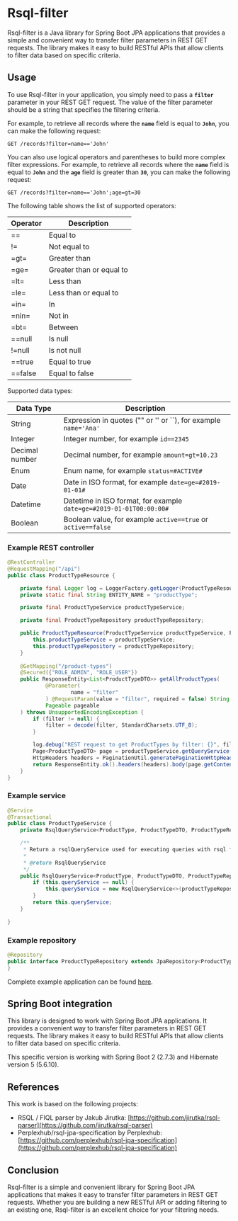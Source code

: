 # **Rsql-filter**

Rsql-filter is a Java library for Spring Boot JPA applications that provides a simple and convenient way to transfer filter parameters in REST GET requests. The library makes it easy to build RESTful APIs that allow clients to filter data based on specific criteria.

## **Usage**

To use Rsql-filter in your application, you simply need to pass a **`filter`** parameter in your REST GET request. The value of the filter parameter should be a string that specifies the filtering criteria.

For example, to retrieve all records where the **`name`** field is equal to **`John`**, you can make the following request:

```http
GET /records?filter=name=='John'

```

You can also use logical operators and parentheses to build more complex filter expressions. For example, to retrieve all records where the **`name`** field is equal to **`John`** and the **`age`** field is greater than **`30`**, you can make the following request:

```http
GET /records?filter=name=='John';age=gt=30

```

The following table shows the list of supported operators:

| Operator | Description              |
|----------|--------------------------|
| ==       | Equal to                 |
| !=       | Not equal to             |
| =gt=     | Greater than             |
| =ge=     | Greater than or equal to |
| =lt=     | Less than                |
| =le=     | Less than or equal to    |
| =in=     | In                       |
| =nin=    | Not in                   |
| =bt=     | Between                  |
| ==null   | Is null                  |
| !=null   | Is not null              |
| ==true   | Equal to true            |
| ==false  | Equal to false           |

Supported data types:

| Data Type      | Description                                                         |
|----------------|---------------------------------------------------------------------|
| String         | Expression in quotes ("" or '' or ``), for example `name='Ana'`     |
| Integer        | Integer number, for example `id==2345`                              |
| Decimal number | Decimal number, for example `amount=gt=10.23`                       |
| Enum           | Enum name, for example `status=#ACTIVE#`                            |
| Date           | Date in ISO format, for example `date=ge=#2019-01-01#`              |
| Datetime       | Datetime in ISO format, for example `date=ge=#2019-01-01T00:00:00#` |
| Boolean        | Boolean value, for example `active==true` or `active==false`        |



### Example REST controller

```java
@RestController
@RequestMapping("/api")
public class ProductTypeResource {

    private final Logger log = LoggerFactory.getLogger(ProductTypeResource.class);
    private static final String ENTITY_NAME = "productType";

    private final ProductTypeService productTypeService;

    private final ProductTypeRepository productTypeRepository;

    public ProductTypeResource(ProductTypeService productTypeService, ProductTypeRepository productTypeRepository) {
        this.productTypeService = productTypeService;
        this.productTypeRepository = productTypeRepository;
    }
    
    @GetMapping("/product-types")
    @Secured({"ROLE_ADMIN", "ROLE_USER"})
    public ResponseEntity<List<ProductTypeDTO>> getAllProductTypes(
            @Parameter(
                    name = "filter"
            ) @RequestParam(value = "filter", required = false) String filter,
            Pageable pageable
    ) throws UnsupportedEncodingException {
        if (filter != null) {
            filter = decode(filter, StandardCharsets.UTF_8);
        }

        log.debug("REST request to get ProductTypes by filter: {}", filter);
        Page<ProductTypeDTO> page = productTypeService.getQueryService().findByFilter(filter, pageable);
        HttpHeaders headers = PaginationUtil.generatePaginationHttpHeaders(ServletUriComponentsBuilder.fromCurrentRequest(), page);
        return ResponseEntity.ok().headers(headers).body(page.getContent());
    }
}
```

### Example service
```java
@Service
@Transactional
public class ProductTypeService {
    private RsqlQueryService<ProductType, ProductTypeDTO, ProductTypeRepository, ProductTypeMapper> queryService;

    /**
     * Return a rsqlQueryService used for executing queries with rsql filters.
     *
     * @return RsqlQueryService
     */
    public RsqlQueryService<ProductType, ProductTypeDTO, ProductTypeRepository, ProductTypeMapper> getQueryService() {
        if (this.queryService == null) {
            this.queryService = new RsqlQueryService<>(productTypeRepository, productTypeMapper, entityManager, ProductType.class);
        }
        return this.queryService;
    }
    
}
```

### Example repository
```java
@Repository
public interface ProductTypeRepository extends JpaRepository<ProductType, Long>, JpaSpecificationExecutor<ProductType> {
}
```

Complete example application can be found [here](./test-appl).

## Spring Boot integration

This library is designed to work with Spring Boot JPA applications. It provides a convenient way to transfer filter parameters in REST GET requests. The library makes it easy to build RESTful APIs that allow clients to filter data based on specific criteria.

This specific version is working with Spring Boot 2 (2.7.3) and Hibernate version 5 (5.6.10).

## **References**

This work is based on the following projects:
- RSQL / FIQL parser by Jakub Jirutka: [https://github.com/jirutka/rsql-parser](https://github.com/jirutka/rsql-parser)
- Perplexhub/rsql-jpa-specification by Perplexhub: [https://github.com/perplexhub/rsql-jpa-specification](https://github.com/perplexhub/rsql-jpa-specification)

## **Conclusion**

Rsql-filter is a simple and convenient library for Spring Boot JPA applications that makes it easy to transfer filter parameters in REST GET requests. Whether you are building a new RESTful API or adding filtering to an existing one, Rsql-filter is an excellent choice for your filtering needs.